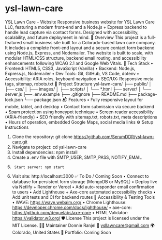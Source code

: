 # ysl-lawn-care
YSL Lawn Care – Website
Responsive business website for YSL Lawn Care LLC, featuring a modern front-end and a Node.js + Express backend to handle lead capture via contact forms. Designed with accessibility, scalability, and future deployment in mind.
🚀 Overview
This project is a full-featured small business site built for a Colorado-based lawn care company. It includes a complete front-end layout and a secure contact form backend using Node.js, Express, and Nodemailer. The website is built to scale, with modular HTML/CSS structure, backend email routing, and accessibility enhancements following WCAG 2.1 and Google Web Vitals.
🧰 Tech Stack
•	Frontend: HTML5, CSS3, JavaScript (Vanilla)
•	Backend: Node.js, Express.js, Nodemailer
•	Dev Tools: Git, GitHub, VS Code, dotenv
•	Accessibility: ARIA roles, keyboard navigation
•	SEO/UX: Responsive meta tags, sitemap, robots.txt
📂 Project Structure
ysl-lawn-care/
├── public/
│   ├── css/
│   ├── images/
│   ├── scripts/
│   └── *.html
├── server/
│   └── server.js
├── .env.example
├── .gitignore
├── README.md
├── package-lock.json
└── package.json
📬 Features
•	Fully responsive layout for mobile, tablet, and desktop
•	Contact form submission via secure backend
•	Spam protection using honeypot technique
•	Screen reader accessibility (ARIA-friendly)
•	SEO friendly with sitemap.txt, robots.txt, meta descriptions
•	Hours of operation, embedded Google Maps, social media links
⚙️ Setup Instructions
1.	Clone the repository: git clone https://github.com/SerumDDR/ysl-lawn-care.git
2.	Navigate to project: cd ysl-lawn-care
3.	Install dependencies: npm install
4.	Create a .env file with SMTP_USER, SMTP_PASS, NOTIFY_EMAIL
5.      Start server: npm start
6.	Visit site: http://localhost:3000
✅ To Do / Coming Soon
•	Connect to database for persistent form storage (MongoDB or MySQL)
•	Deploy live via Netlify + Render or Vercel
•	Add auto-responder email confirmation to users
•	Add Lighthouse + Axe-core automated accessibility checks
•	Add unit tests and CI for backend routes
🧪 Accessibility & Testing Tools
•	WAVE: https://wave.webaim.org/
•	Chrome Lighthouse: https://developer.chrome.com/docs/lighthouse/
•	axe-core: https://github.com/dequelabs/axe-core
•	HTML Validator: https://validator.w3.org/
🛡️ License
This project is licensed under the MIT License.
👨‍💼 Maintainer
Donnie Ranjel
📧 ysllawncare@gmail.com
🌍 Colorado, United States
🔗 Portfolio: Coming Soon
